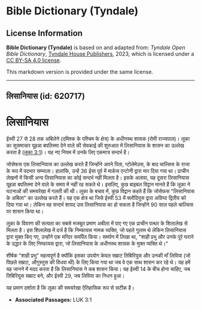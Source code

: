 # Bible Dictionary (Tyndale)

## License Information

**Bible Dictionary (Tyndale)** is based on and adapted from: _Tyndale Open Bible Dictionary_, [Tyndale House Publishers](https://tyndaleopenresources.com/), 2023, which is licensed under a [CC BY-SA 4.0 license](https://creativecommons.org/licenses/by-sa/4.0/legalcode.en).

This markdown version is provided under the same license.



--------------------------------

## लिसानियास (id: 620717)

लिसानियास
=========

ईस्वी 27 से 28 तक अबिलेने (दमिश्क के पश्चिम के क्षेत्र) के अधीनस्थ शासक (रोमी राज्यपाल)। लूका का सुसमाचार यूहन्ना बपतिस्मा देने वाले की सेवकाई की शुरुआत में लिसानियास के शासन का उल्लेख करता है ([लूका 3:1](https://ref.ly/Luke3:1))। यह नए नियम में उनके लिए एकमात्र सन्दर्भ है।

जोसेफस एक लिसानियास का उल्लेख करते हैं जिन्होंने अपने पिता, प्टोलेमेउस, के बाद चाल्सिस के राजा के रूप में पदभार सम्भाला। हालांकि, उन्हें 36 ईसा पूर्व में मार्कस एन्टोनी द्वारा मार दिया गया था। प्राचीन लेखनों में किसी अन्य लिसानियास का कोई सन्दर्भ नहीं मिलता है। इसके अलावा, यह दूसरा लिसानियास यूहन्ना बपतिस्मा देने वाले के समय में नहीं रह सकते थे। इसलिए, कुछ बाइबल विद्वान मानते हैं कि लूका ने घटनाओं की समयरेखा में गलती की थी। लूका के बचाव में, कुछ विद्वान कहते हैं कि जोसेफस "लिसानियास के अबिला" का उल्लेख करते हैं। यह एक क्षेत्र था जिसे ईस्वी 53 में क्लौदियुस द्वारा अग्रिप्पा द्वितीय को दिया गया था। लेकिन वह सन्दर्भ शायद उस लिसानियास का हो सकता है जिन्होंने 90 साल पहले चाल्सिस पर शासन किया था।

लूका के विवरण की सत्यता का सबसे मजबूत प्रमाण अबीला में पाए गए एक प्राचीन पत्थर के शिलालेख से मिलता है। इस शिलालेख में दर्ज है कि निम्फायस नामक व्यक्ति, जो पहले गुलाम थे लेकिन लिसानियास द्वारा मुक्त किए गए, उन्होंने एक मन्दिर समर्पित किया। समर्पण में लिखा था, "शाही प्रभु और उनके पूरे घराने के उद्धार के लिए निम्फायस द्वारा, जो लिसानियास के अधीनस्थ शासक के मुक्त व्यक्ति थे।"

शीर्षक "शाही प्रभु" महत्वपूर्ण है क्योंकि इसका उपयोग केवल सम्राट तिबिरियुस और उनकी माँ लिविया (जो पिछले सम्राट, औगुस्तुस की विधवा थीं) के लिए किया गया था जब वे एक साथ शासन कर रहे थे। यह हमें यह जानने में मदद करता है कि लिसानियास ने कब शासन किया। यह ईस्वी 14 के बीच होना चाहिए, जब तिबिरियुस सम्राट बने, और ईस्वी 29, जब लिविया का निधन हुआ।

यह प्रमाण दर्शाता है कि लूका की समयरेखा ऐतिहासिक रूप से सटीक है।

* **Associated Passages:** LUK 3:1

